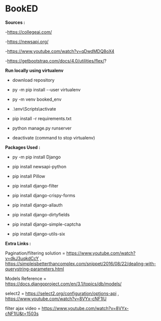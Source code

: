 # BookED

**Sources :**

-https://collegeai.com/

-https://newsapi.org/

-https://www.youtube.com/watch?v=qDwdMDQ8oX4

-https://getbootstrap.com/docs/4.0/utilities/flex/?

**Run locally using virtualenv**

- download repository

- py -m pip install --user virtualenv

- py -m venv booked_env

- .\env\Scripts\activate

- pip install -r requirements.txt
  
- python manage.py runserver

- deactivate (command to stop virtualenv)

**Packages Used :**

- py -m pip install Django

- pip install newsapi-python

- pip install Pillow

- pip install django-filter

- pip install django-crispy-forms

- pip install django-allauth

- pip install django-dirtyfields

- pip install django-simple-captcha

- pip install django-utils-six

**Extra Links :**

Pagination/filtering solution = https://www.youtube.com/watch?v=dkJ3uqkdCcY , https://simpleisbetterthancomplex.com/snippet/2016/08/22/dealing-with-querystring-parameters.html

Models Reference = https://docs.djangoproject.com/en/3.1/topics/db/models/

select2 = https://select2.org/configuration/options-api , https://www.youtube.com/watch?v=8VYx-cNF1lU

filter ajax video = https://www.youtube.com/watch?v=8VYx-cNF1lU&t=1503s
